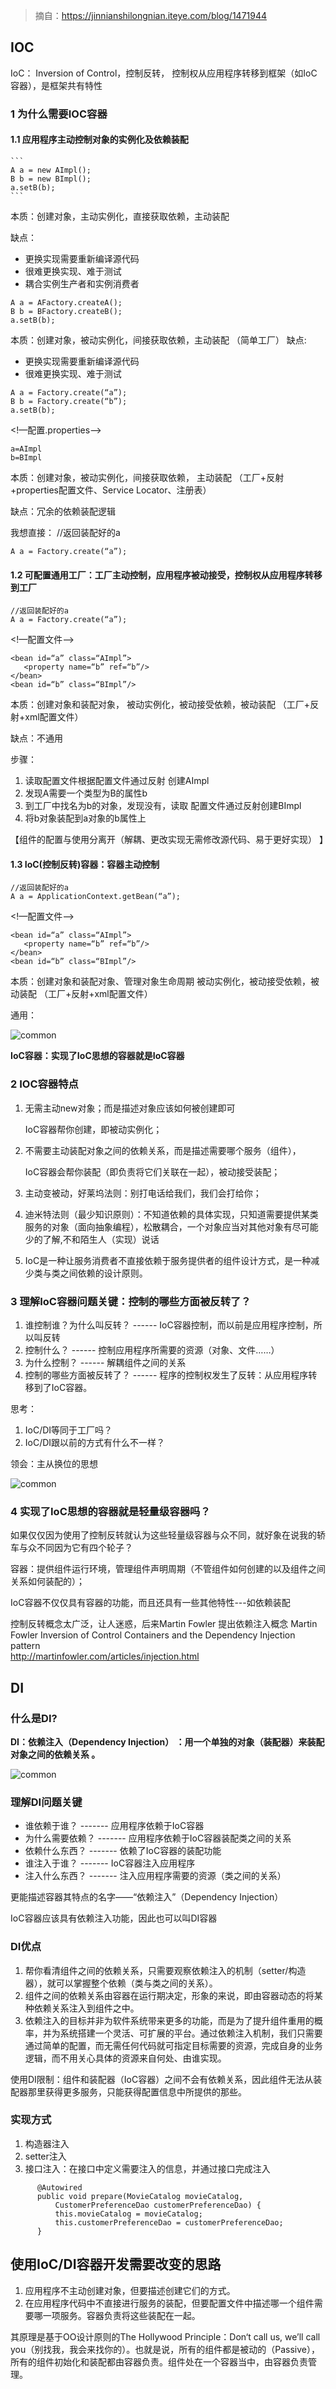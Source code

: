 >摘自：https://jinnianshilongnian.iteye.com/blog/1471944

## IOC
IoC： Inversion of Control，控制反转， 控制权从应用程序转移到框架（如IoC容器），是框架共有特性

###  1 为什么需要IOC容器
#### 1.1 应用程序主动控制对象的实例化及依赖装配
    ```
    A a = new AImpl();  
    B b = new BImpl();  
    a.setB(b);
    ```

本质：创建对象，主动实例化，直接获取依赖，主动装配

缺点：
+ 更换实现需要重新编译源代码
+ 很难更换实现、难于测试
+ 耦合实例生产者和实例消费者

```
A a = AFactory.createA();  
B b = BFactory.createB();  
a.setB(b);  
```
本质：创建对象，被动实例化，间接获取依赖，主动装配  （简单工厂）
缺点:
+ 更换实现需要重新编译源代码
+ 很难更换实现、难于测试

```
A a = Factory.create(“a”);  
B b = Factory.create(“b”);  
a.setB(b);  
```

 <!—配置.properties-->

 ```
a=AImpl  
b=BImpl  
 ```

 本质：创建对象，被动实例化，间接获取依赖， 主动装配
      （工厂+反射+properties配置文件、Service Locator、注册表）

缺点：冗余的依赖装配逻辑

我想直接：
    //返回装配好的a

```
A a = Factory.create(“a”);   
```

#### 1.2 可配置通用工厂：工厂主动控制，应用程序被动接受，控制权从应用程序转移到工厂

```
//返回装配好的a   
A a = Factory.create(“a”);  
```
 <!—配置文件-->

 ```
 <bean id=“a” class=“AImpl”>  
    <property name=“b” ref=“b”/>  
</bean>  
<bean id=“b” class=“BImpl”/>  
 ```

 本质：创建对象和装配对象，
           被动实例化，被动接受依赖，被动装配
         （工厂+反射+xml配置文件）

 缺点：不通用

 步骤：
1. 读取配置文件根据配置文件通过反射
创建AImpl
2. 发现A需要一个类型为B的属性b
3. 到工厂中找名为b的对象，发现没有，读取
配置文件通过反射创建BImpl
4. 将b对象装配到a对象的b属性上

【组件的配置与使用分离开（解耦、更改实现无需修改源代码、易于更好实现） 】

#### 1.3 IoC(控制反转)容器：容器主动控制
```
//返回装配好的a   
A a = ApplicationContext.getBean(“a”);  
```
 <!—配置文件-->

 ```
 <bean id=“a” class=“AImpl”>  
    <property name=“b” ref=“b”/>  
</bean>  
<bean id=“b” class=“BImpl”/>  
 ```

 本质：创建对象和装配对象、管理对象生命周期
          被动实例化，被动接受依赖，被动装配
        （工厂+反射+xml配置文件）

通用：

![common](http://dl.iteye.com/upload/attachment/0065/8544/3374fa35-52bb-35f3-ad03-422dcbc83329.jpg "通用")

**IoC容器：实现了IoC思想的容器就是IoC容器**

###  2 IOC容器特点
1. 无需主动new对象；而是描述对象应该如何被创建即可

    IoC容器帮你创建，即被动实例化；

2. 不需要主动装配对象之间的依赖关系，而是描述需要哪个服务（组件），

    IoC容器会帮你装配（即负责将它们关联在一起），被动接受装配；

3. 主动变被动，好莱坞法则：别打电话给我们，我们会打给你；

4. 迪米特法则（最少知识原则）：不知道依赖的具体实现，只知道需要提供某类服务的对象（面向抽象编程），松散耦合，一个对象应当对其他对象有尽可能少的了解,不和陌生人（实现）说话

5. IoC是一种让服务消费者不直接依赖于服务提供者的组件设计方式，是一种减少类与类之间依赖的设计原则。

###  3 理解IoC容器问题关键：控制的哪些方面被反转了？

1. 谁控制谁？为什么叫反转？ ------ IoC容器控制，而以前是应用程序控制，所以叫反转
2. 控制什么？               ------ 控制应用程序所需要的资源（对象、文件……）
3. 为什么控制？             ------ 解耦组件之间的关系
4. 控制的哪些方面被反转了？ ------ 程序的控制权发生了反转：从应用程序转移到了IoC容器。

思考：

1. IoC/DI等同于工厂吗？
2.  IoC/DI跟以前的方式有什么不一样？

领会：主从换位的思想

![common](http://dl.iteye.com/upload/attachment/0065/8546/47b22d6e-3037-3ab0-9139-8914a91545bf.jpg "通用")

###  4 实现了IoC思想的容器就是轻量级容器吗？

如果仅仅因为使用了控制反转就认为这些轻量级容器与众不同，就好象在说我的轿车与众不同因为它有四个轮子？

容器：提供组件运行环境，管理组件声明周期（不管组件如何创建的以及组件之间关系如何装配的）；

IoC容器不仅仅具有容器的功能，而且还具有一些其他特性---如依赖装配

控制反转概念太广泛，让人迷惑，后来Martin Fowler 提出依赖注入概念
Martin Fowler  Inversion of Control Containers and the Dependency Injection pattern  
http://martinfowler.com/articles/injection.html

## DI

### 什么是DI?

**DI：依赖注入（Dependency Injection） ：用一个单独的对象（装配器）来装配对象之间的依赖关系 。**

![common](http://dl.iteye.com/upload/attachment/0065/8548/7e02c918-3a43-3cdd-a6c3-0920910f8840.jpg "通用")

### 理解DI问题关键

+ 谁依赖于谁？           -------   应用程序依赖于IoC容器
+ 为什么需要依赖？        -------   应用程序依赖于IoC容器装配类之间的关系
+ 依赖什么东西？          -------   依赖了IoC容器的装配功能
+ 谁注入于谁？            -------   IoC容器注入应用程序
+ 注入什么东西？          -------   注入应用程序需要的资源（类之间的关系）

更能描述容器其特点的名字——“依赖注入”（Dependency Injection）

IoC容器应该具有依赖注入功能，因此也可以叫DI容器

### DI优点

1. 帮你看清组件之间的依赖关系，只需要观察依赖注入的机制（setter/构造器），就可以掌握整个依赖（类与类之间的关系）。
2. 组件之间的依赖关系由容器在运行期决定，形象的来说，即由容器动态的将某种依赖关系注入到组件之中。
3. 依赖注入的目标并非为软件系统带来更多的功能，而是为了提升组件重用的概率，并为系统搭建一个灵活、可扩展的平台。通过依赖注入机制，我们只需要通过简单的配置，而无需任何代码就可指定目标需要的资源，完成自身的业务逻辑，而不用关心具体的资源来自何处、由谁实现。

使用DI限制：组件和装配器（IoC容器）之间不会有依赖关系，因此组件无法从装配器那里获得更多服务，只能获得配置信息中所提供的那些。

### 实现方式

1. 构造器注入
2. setter注入
3. 接口注入：在接口中定义需要注入的信息，并通过接口完成注入

```
      @Autowired
      public void prepare(MovieCatalog movieCatalog,
          CustomerPreferenceDao customerPreferenceDao) {
          this.movieCatalog = movieCatalog;
          this.customerPreferenceDao = customerPreferenceDao;
      }
```

## 使用IoC/DI容器开发需要改变的思路

1. 应用程序不主动创建对象，但要描述创建它们的方式。
2. 在应用程序代码中不直接进行服务的装配，但要配置文件中描述哪一个组件需要哪一项服务。容器负责将这些装配在一起。

其原理是基于OO设计原则的The Hollywood Principle：Don‘t call us, we’ll call you（别找我，我会来找你的）。也就是说，所有的组件都是被动的（Passive），所有的组件初始化和装配都由容器负责。组件处在一个容器当中，由容器负责管理。
